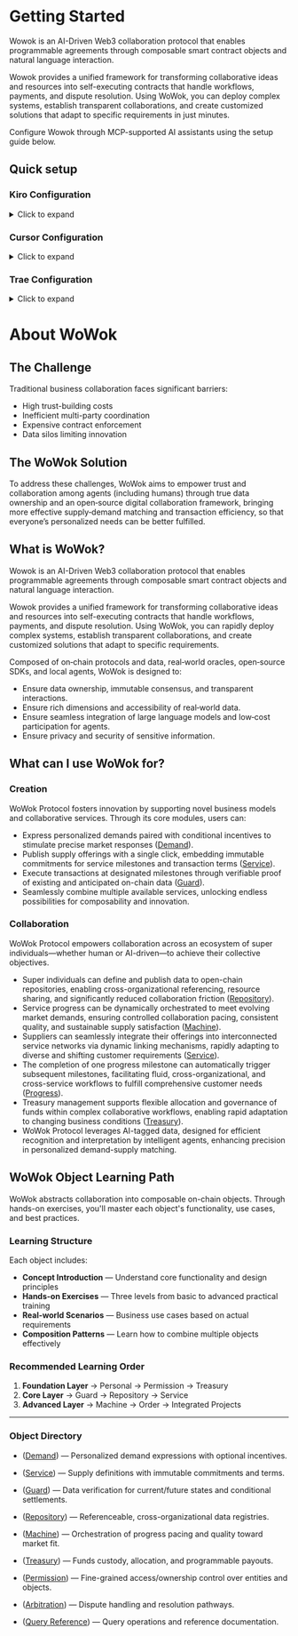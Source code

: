 # Getting Started

Wowok is an AI-Driven Web3 collaboration protocol that enables programmable agreements through composable smart contract objects and natural language interaction.

Wowok provides a unified framework for transforming collaborative ideas and resources into self-executing contracts that handle workflows, payments, and dispute resolution. Using WoWok, you can deploy complex systems, establish transparent collaborations, and create customized solutions that adapt to specific requirements in just minutes.

Configure Wowok through MCP-supported AI assistants using the setup guide below.

## Quick setup

### Kiro Configuration

<details>
<summary>Click to expand</summary>

1. Click the gear icon in the bottom left corner to open Settings or use the shortcut "Ctrl+,"
   <img width="536" height="411" alt="kiro1" src="https://github.com/user-attachments/assets/1e9e4f58-cc14-4e59-ac4a-88944c0b999f" />

2. Search for "MCP" in the search bar
   <img width="1280" height="604" alt="image" src="https://github.com/user-attachments/assets/b836e77e-b384-44d5-8e26-a75abe050d1a" />

3. Open either of the two JSON files (User MCP Config recommended)
   <img width="1280" height="312" alt="image" src="https://github.com/user-attachments/assets/44f49d53-73ef-413c-939e-af71368eb5c5" />

4. Copy and paste the following content, it includes all tools preseted in Wowok:

```json
{
  "mcpServers": {
    "wowok_arbitration": {
      "command": "npx",
      "args": ["-y", "wowok_arbitration_mcp_server"]
    },
    "wowok_demand": {
      "command": "npx",
      "args": ["-y", "wowok_demand_mcp_server"]
    },
    "wowok_guard": {
      "command": "npx",
      "args": ["-y", "wowok_guard_mcp_server"]
    },
    "wowok_machine": {
      "command": "npx",
      "args": ["-y", "wowok_machine_mcp_server"]
    },
    "wowok_permission": {
      "command": "npx",
      "args": ["-y", "wowok_permission_mcp_server"]
    },
    "wowok_personal": {
      "command": "npx",
      "args": ["-y", "wowok_personal_mcp_server"]
    },
    "wowok_query": {
      "command": "npx",
      "args": ["-y", "wowok_query_mcp_server"]
    },
    "wowok_repository": {
      "command": "npx",
      "args": ["-y", "wowok_repository_mcp_server"]
    },
    "wowok_service": {
      "command": "npx",
      "args": ["-y", "wowok_service_mcp_server"]
    },
    "wowok_treasury": {
      "command": "npx",
      "args": ["-y", "wowok_treasury_mcp_server"]
    }
  }
}
```

5. Use the shortcut Ctrl+L to enter the chat interface and start using
   <img width="1280" height="963" alt="image" src="https://github.com/user-attachments/assets/8002e40f-859a-4a63-afdb-bda5107fe334" />

</details>

### Cursor Configuration

<details>
<summary>Click to expand</summary>

1. Click the gear icon in the top right corner to open Settings
   <img width="645" height="288" alt="image" src="https://github.com/user-attachments/assets/201dfe14-548f-4186-a448-cdf7e8b5bc64" />

2. Find the Tools & Integrations section in the left sidebar, click New MCP Server
   <img width="1280" height="850" alt="image" src="https://github.com/user-attachments/assets/f9f3c458-f8be-49da-bab7-3475e535311d" />

3. Copy and paste the following content into the expanded JSON file:

```json
{
  "mcpServers": {
    "wowok_arbitration": {
      "command": "npx",
      "args": ["-y", "wowok_arbitration_mcp_server"]
    },
    "wowok_demand": {
      "command": "npx",
      "args": ["-y", "wowok_demand_mcp_server"]
    },
    "wowok_guard": {
      "command": "npx",
      "args": ["-y", "wowok_guard_mcp_server"]
    },
    "wowok_machine": {
      "command": "npx",
      "args": ["-y", "wowok_machine_mcp_server"]
    },
    "wowok_permission": {
      "command": "npx",
      "args": ["-y", "wowok_permission_mcp_server"]
    },
    "wowok_personal": {
      "command": "npx",
      "args": ["-y", "wowok_personal_mcp_server"]
    },
    "wowok_query": {
      "command": "npx",
      "args": ["-y", "wowok_query_mcp_server"]
    },
    "wowok_repository": {
      "command": "npx",
      "args": ["-y", "wowok_repository_mcp_server"]
    },
    "wowok_service": {
      "command": "npx",
      "args": ["-y", "wowok_service_mcp_server"]
    },
    "wowok_treasury": {
      "command": "npx",
      "args": ["-y", "wowok_treasury_mcp_server"]
    }
  }
}
```

4. Turn on the wowok mcp servers to use by clicking the button.(Recommand to turn them on all at once)
   <img width="1259" height="594" alt="image" src="https://github.com/user-attachments/assets/923dfbeb-59b7-4ddc-ae6a-0444dbdc7f57" />

5. Use the shortcut Ctrl+L to enter the chat interface and start using
   <img width="1280" height="858" alt="image" src="https://github.com/user-attachments/assets/3d5227eb-7ff2-476f-9562-7445c4f80e9b" />

</details>

### Trae Configuration

<details>
<summary>Click to expand</summary>

1. Click the gear icon in the top right corner to open "Settings" (if there is no chat interface, you can press Ctrl+U to open it)
   <img width="902" height="211" alt="image" src="https://github.com/user-attachments/assets/c11a1918-e6be-47f2-a39c-de7588e96650" />

2. At the top of the chat box, find the "MCP" section, click "Add", then select "Manual Add"
   <img width="808" height="308" alt="image" src="https://github.com/user-attachments/assets/ea439a7a-6ac7-4fa8-9f46-afa7f3606cd1" />
   <img width="793" height="393" alt="image" src="https://github.com/user-attachments/assets/31462ba5-2974-47f4-b36d-c32248e186ef" />

3. Copy and paste the following content into the expanded JSON file:

```json
{
  "mcpServers": {
    "wowok_arbitration": {
      "command": "npx",
      "args": ["-y", "wowok_arbitration_mcp_server"]
    },
    "wowok_demand": {
      "command": "npx",
      "args": ["-y", "wowok_demand_mcp_server"]
    },
    "wowok_guard": {
      "command": "npx",
      "args": ["-y", "wowok_guard_mcp_server"]
    },
    "wowok_machine": {
      "command": "npx",
      "args": ["-y", "wowok_machine_mcp_server"]
    },
    "wowok_permission": {
      "command": "npx",
      "args": ["-y", "wowok_permission_mcp_server"]
    },
    "wowok_personal": {
      "command": "npx",
      "args": ["-y", "wowok_personal_mcp_server"]
    },
    "wowok_query": {
      "command": "npx",
      "args": ["-y", "wowok_query_mcp_server"]
    },
    "wowok_repository": {
      "command": "npx",
      "args": ["-y", "wowok_repository_mcp_server"]
    },
    "wowok_service": {
      "command": "npx",
      "args": ["-y", "wowok_service_mcp_server"]
    },
    "wowok_treasury": {
      "command": "npx",
      "args": ["-y", "wowok_treasury_mcp_server"]
    }
  }
}
```

4. At the top of the chat box, find the "Agent" label and click "+Create"
   <img width="820" height="421" alt="image" src="https://github.com/user-attachments/assets/a36a57a2-9119-4e54-bb55-2100b1c9b197" />
5. Select all MCP tools with "wowok" in their names, as well as any additional MCP tools you need (if any). You can also configure system prompts as needed for better results.
   <img width="827" height="1366" alt="image" src="https://github.com/user-attachments/assets/99269d65-e792-4b47-b17c-53ba8ee21bad" />
6. Return to the conversation, select the agent you just created to start chatting. It is recommended to use the most advanced model.
   <img width="820" height="1057" alt="image" src="https://github.com/user-attachments/assets/33cc6e4c-d72d-45b7-bb79-9a49f3da8558" />

</details>

# About WoWok

## The Challenge

Traditional business collaboration faces significant barriers:

- High trust-building costs
- Inefficient multi-party coordination
- Expensive contract enforcement
- Data silos limiting innovation

## The WoWok Solution

To address these challenges, WoWok aims to empower trust and collaboration among agents (including humans) through true data ownership and an open‑source digital collaboration framework, bringing more effective supply‑demand matching and transaction efficiency, so that everyone’s personalized needs can be better fulfilled.

## What is WoWok?

Wowok is an AI-Driven Web3 collaboration protocol that enables programmable agreements through composable smart contract objects and natural language interaction.

Wowok provides a unified framework for transforming collaborative ideas and resources into self-executing contracts that handle workflows, payments, and dispute resolution. Using WoWok, you can rapidly deploy complex systems, establish transparent collaborations, and create customized solutions that adapt to specific requirements.

Composed of on‑chain protocols and data, real‑world oracles, open‑source SDKs, and local agents, WoWok is designed to:

- Ensure data ownership, immutable consensus, and transparent interactions.
- Ensure rich dimensions and accessibility of real‑world data.
- Ensure seamless integration of large language models and low‑cost participation for agents.
- Ensure privacy and security of sensitive information.

## What can I use WoWok for?

### Creation

WoWok Protocol fosters innovation by supporting novel business models and collaborative services. Through its core modules, users can:

- Express personalized demands paired with conditional incentives to stimulate precise market responses ([Demand](#demand)).
- Publish supply offerings with a single click, embedding immutable commitments for service milestones and transaction terms ([Service](#service)).
- Execute transactions at designated milestones through verifiable proof of existing and anticipated on-chain data ([Guard](#guard)).
- Seamlessly combine multiple available services, unlocking endless possibilities for composability and innovation.

### Collaboration

WoWok Protocol empowers collaboration across an ecosystem of super individuals—whether human or AI-driven—to achieve their collective objectives.

- Super individuals can define and publish data to open-chain repositories, enabling cross-organizational referencing, resource sharing, and significantly reduced collaboration friction ([Repository](#repository)).
- Service progress can be dynamically orchestrated to meet evolving market demands, ensuring controlled collaboration pacing, consistent quality, and sustainable supply satisfaction ([Machine](#machine)).
- Suppliers can seamlessly integrate their offerings into interconnected service networks via dynamic linking mechanisms, rapidly adapting to diverse and shifting customer requirements ([Service](#service)).
- The completion of one progress milestone can automatically trigger subsequent milestones, facilitating fluid, cross-organizational, and cross-service workflows to fulfill comprehensive customer needs ([Progress](#progress)).
- Treasury management supports flexible allocation and governance of funds within complex collaborative workflows, enabling rapid adaptation to changing business conditions ([Treasury](#treasury)).
- WoWok Protocol leverages AI-tagged data, designed for efficient recognition and interpretation by intelligent agents, enhancing precision in personalized demand-supply matching.

## WoWok Object Learning Path

WoWok abstracts collaboration into composable on-chain objects. Through hands-on exercises, you'll master each object's functionality, use cases, and best practices.

### Learning Structure

Each object includes:
- **Concept Introduction** — Understand core functionality and design principles
- **Hands-on Exercises** — Three levels from basic to advanced practical training
- **Real-world Scenarios** — Business use cases based on actual requirements
- **Composition Patterns** — Learn how to combine multiple objects effectively

### Recommended Learning Order

1. **Foundation Layer** → Personal → Permission → Treasury
2. **Core Layer** → Guard → Repository → Service  
3. **Advanced Layer** → Machine → Order → Integrated Projects

---

### Object Directory

- ([Demand](./Object/Demand.md)) — Personalized demand expressions with optional incentives.

- ([Service](./Object/Service.md)) — Supply definitions with immutable commitments and terms.

- ([Guard](./Object/Guard.md)) — Data verification for current/future states and conditional settlements.

- ([Repository](./Object/Repository.md)) — Referenceable, cross-organizational data registries.

- ([Machine](./Object/Machine.md)) — Orchestration of progress pacing and quality toward market fit.

- ([Treasury](./Object/Treasury.md)) — Funds custody, allocation, and programmable payouts.

- ([Permission](./Object/Permission.md)) — Fine-grained access/ownership control over entities and objects.

- ([Arbitration](./Object/Arbitration.md)) — Dispute handling and resolution pathways.

- ([Query Reference](./Object/Query_Reference.md)) — Query operations and reference documentation.
